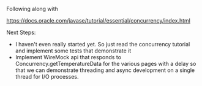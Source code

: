 Following along with

https://docs.oracle.com/javase/tutorial/essential/concurrency/index.html

Next Steps:

- I haven't even really started yet. So just read the concurrency tutorial and implement some tests that demonstrate it
- Implement WireMock api that responds to Concurrency.getTemperatureData for the various pages with a delay so that we
  can demonstrate threading and async development on a single thread for I/O processes.
